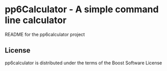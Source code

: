 pp6Calculator - A simple command line calculator
=================================================


README for the pp6calculator project


License
-------

pp6calculator is distributed under the terms of the Boost Software License

